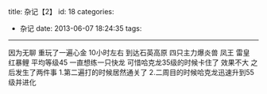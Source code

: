 title: 杂记【2】
id: 18
categories:
  - 杂记
date: 2013-06-07 18:24:35
tags:
---

因为无聊 重玩了一遍心金
10小时左右 到达石英高原
四只主力爆炎兽 凤王 雷皇 红暴鲤 平均等级45
一直想练一只快龙 可惜哈克龙35级的时候卡住了 效果不大
之后发生了两件事
1.第二遍打的时候居然通关了
2.二周目的时候哈克龙迅速升到55级并进化